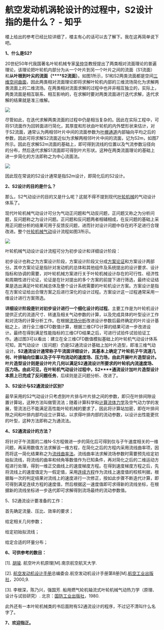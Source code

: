 # 航空发动机涡轮设计的过程中，S2设计指的是什么？ - 知乎
楼上给出的参考已经比较详细了，楼主有心的话可以去了解下。我在这再简单说下吧。

**1、什么是S2?**

20世纪50年代我国著名叶轮机械专家[吴仲华](https://www.zhihu.com/search?q=%E5%90%B4%E4%BB%B2%E5%8D%8E&search_source=Entity&hybrid_search_source=Entity&hybrid_search_extra=%7B%22sourceType%22%3A%22answer%22%2C%22sourceId%22%3A101832128%7D)教授提出了两类相对流面理论的普遍理论，该理论把叶轮机内部分为从一个叶片到另一个叶片之间的流面（S1流面）和**从叶根到叶尖的流面（****S2流面）**。如图1所示，S1和S2两类流面都是空间[三维空间曲面](https://www.zhihu.com/search?q=%E4%B8%89%E7%BB%B4%E7%A9%BA%E9%97%B4%E6%9B%B2%E9%9D%A2&search_source=Entity&hybrid_search_source=Entity&hybrid_search_extra=%7B%22sourceType%22%3A%22answer%22%2C%22sourceId%22%3A101832128%7D)，因此两类相对流面理论即将求解叶轮机内部的三维流场简化为求解两类流面上的二维流场。在两类相对流面求解的过程中也并非相互独立的，实际上，两类流面是相互联系、相互影响的，在求解时要对两类流面进行迭代求解，迭代求解的结果就是准三维解。

![](https://picd.zhimg.com/50/86a5338371119a0924d1e2b15f91ca6f_720w.jpg?source=1940ef5c)

尽管如此，在迭代求解两类流面的过程中仍是相当复杂的。因此在实际工程中，可将S1流面作为回转面进行简化，其厚度和形状由叶轮机的内外壁形状来估计，对于S2流面，通常认为两相邻叶片中间的流面参数为[叶栅通道](https://www.zhihu.com/search?q=%E5%8F%B6%E6%A0%85%E9%80%9A%E9%81%93&search_source=Entity&hybrid_search_source=Entity&hybrid_search_extra=%7B%22sourceType%22%3A%22answer%22%2C%22sourceId%22%3A101832128%7D)内部轴向平均之后的参数，因此可将求解S2流面近似为求解两相邻叶片中间的流面，记为S2m，如图7所示。因此在求解S2m流面的基础上，即可得到流线的位置以及气流参数沿径向的分布，然后迭代求解S1流面即可得到叶片形状。这种在两类流面理论的基础上进一步简化的方法即称之为中心流面法。

![](https://picd.zhimg.com/50/1597f8cb57fba628fb3112ed49a37801_720w.jpg?source=1940ef5c)

因此现在常说的S2设计通常是指S2m设计，即简化后的S2设计。

**2、S2设计的目的是什么？**

那么，S2气动设计的目的又是什么呢？这就不得不提到现代[叶轮机械](https://www.zhihu.com/search?q=%E5%8F%B6%E8%BD%AE%E6%9C%BA%E6%A2%B0&search_source=Entity&hybrid_search_source=Entity&hybrid_search_extra=%7B%22sourceType%22%3A%22answer%22%2C%22sourceId%22%3A101832128%7D)的气动设计体系了。

现代叶轮机械气动设计可分为气动正问题和气动反问题，正问题又称之为分析问题，反问题称之为设计问题。正问题和反问题两者相辅相成，在反问题的基础上采用正问题分析的结果可用于反馈反问题，进而针对设计问题中存在的不足进行合理改进。整个[叶轮机械气动](https://www.zhihu.com/search?q=%E5%8F%B6%E8%BD%AE%E6%9C%BA%E6%A2%B0%E6%B0%94%E5%8A%A8&search_source=Entity&hybrid_search_source=Entity&hybrid_search_extra=%7B%22sourceType%22%3A%22answer%22%2C%22sourceId%22%3A101832128%7D)设计流程如图3所示。

![](https://picd.zhimg.com/50/38578158a0c1e3fc4b23abc4d51197ee_720w.jpg?source=1940ef5c)

叶轮机械气动设计设计流程可分为初步设计和详细设计阶段：

初步设计也称之为方案设计阶段，方案设计阶段又分成[方案论证](https://www.zhihu.com/search?q=%E6%96%B9%E6%A1%88%E8%AE%BA%E8%AF%81&search_source=Entity&hybrid_search_source=Entity&hybrid_search_extra=%7B%22sourceType%22%3A%22answer%22%2C%22sourceId%22%3A101832128%7D)和方案设计两部分。其中方案论证是指针对发动机的总体和其他组件及系统提出的设计要求、设计指标和协调的需要，对叶轮机械方案进行关于叶轮机械设计存在的可行性、经济性和周期性进行论证，论证是在针对提出的多个方案的前提下进行筛选，最终论证结果是选出满足叶轮机械总体及整个设计系统需要的叶轮机设计方案。方案设计是指在方案论证给出合理方案之后进行深化的设计过程。方案设计这一过程通常采用一维设计进行方案筛选。

**详细设计阶段是针对初步设计进行一个细化设计的过程**。主要工作是为叶轮机设计提供正式的流道尺寸、转速及相关气动参数的计算，以及完成具体的叶型设计工作和对流场的计算分析工作。在根据[流场分析](https://www.zhihu.com/search?q=%E6%B5%81%E5%9C%BA%E5%88%86%E6%9E%90&search_source=Entity&hybrid_search_source=Entity&hybrid_search_extra=%7B%22sourceType%22%3A%22answer%22%2C%22sourceId%22%3A101832128%7D)改进设计参数后最终确定的叶片设计基础之上，进行全三维CFD数值计算，根据三维CFD计算的结果可进一步改进设计。最终在得到满足性能指标的三维CFD结果之后，可进行试验件试验验证工作。通过图3可以看出：建立在全三维CFD数值模拟基础上的叶轮机气动设计体系可知，其气动设计（反问题）仍是S2通流设计基础上加叶片造型，即准三维气动设计。**S2****通流设计通常称子午流面详细设计，其基本上确定了叶轮机子午流道几何、叶排轴向位置以及子午平均流动的速度场、压力场，由此开展叶片造型设计。叶片造型设计则是设计叶片几何以满足****S2通流设计所要求的叶轮机内流速度场、压力场。由此可见，在叶轮机气动设计过程中，S2****通流设计加叶片造型设计本质上已完成了反问题任务**，后续则是正问题分析、改进了。

**3、S2设计与S2通流设计区别?**

最早采用的S2气动设计只考虑到叶片排与叶片排之间的参数，即只在叶排间隙设置计算站，这种方法叫做管流法；随着计算科学和[计算流体力学](https://www.zhihu.com/search?q=%E8%AE%A1%E7%AE%97%E6%B5%81%E4%BD%93%E5%8A%9B%E5%AD%A6&search_source=Entity&hybrid_search_source=Entity&hybrid_search_extra=%7B%22sourceType%22%3A%22answer%22%2C%22sourceId%22%3A101832128%7D)及空气动力学的发展，管流法已不能满足高性能叶轮机械的要求了，因此将计算站加密，即在叶排间隙之间和叶排内部均设立计算站，以求得叶排内部的流动参数，以设计出性能更优的叶型，这种方法即称之为通流法。

**4、S2通流设计的方法？**

将针对子午流面的二维N-S方程做进一步的简化后可得到仅与子午速度相关的一维问题，再采用数值方法求解该一维方程，在简化之后的方程内采用流线曲率项，因而将这一简化结果称之为[流线曲率法](https://www.zhihu.com/search?q=%E6%B5%81%E7%BA%BF%E6%9B%B2%E7%8E%87%E6%B3%95&search_source=Entity&hybrid_search_source=Entity&hybrid_search_extra=%7B%22sourceType%22%3A%22answer%22%2C%22sourceId%22%3A101832128%7D)。流线曲率法求解流场参数时需要预先给定初始拟流线，将流线的曲率和倾角等数值作为已知条件，再对简化之后的二维运动方程进行处理，得到一维正交曲线上的速度梯度方程。在得到速度梯度方程之后，先将流线上的速度值定为一假定值，采用[连续方程](https://www.zhihu.com/search?q=%E8%BF%9E%E7%BB%AD%E6%96%B9%E7%A8%8B&search_source=Entity&hybrid_search_source=Entity&hybrid_search_extra=%7B%22sourceType%22%3A%22answer%22%2C%22sourceId%22%3A101832128%7D)作为流线上速度值的校核判据，根据每一次的判定结果对流线上的速度进行一次修正，按如此步骤不断迭代计算，即可得到满足连续方程的速度值，然后根据这一速度值即可求得新的流线坐标，在根据新的流线坐标进一步迭代即可求解得到流场最终的流动参数值。

5、S2通流设计要准备的工作：

首先确定流量、压比、效率的要求；

给定相关几何参数；  

给定初始拟流线；

给定合适的环量分布；

**6、可供参考的数目：** 

\[1\]. [胡骏](https://www.zhihu.com/search?q=%E8%83%A1%E9%AA%8F&search_source=Entity&hybrid_search_source=Entity&hybrid_search_extra=%7B%22sourceType%22%3A%22answer%22%2C%22sourceId%22%3A101832128%7D). 航空叶片机原理\[M\].南京航空航天大学.

\[2\]. [航空发动机设计手册](https://www.zhihu.com/search?q=%E8%88%AA%E7%A9%BA%E5%8F%91%E5%8A%A8%E6%9C%BA%E8%AE%BE%E8%AE%A1%E6%89%8B%E5%86%8C&search_source=Entity&hybrid_search_source=Entity&hybrid_search_extra=%7B%22sourceType%22%3A%22answer%22%2C%22sourceId%22%3A101832128%7D)总编委会.航空发动机设计手册第8册\[M\].[航空工业出版社](https://www.zhihu.com/search?q=%E8%88%AA%E7%A9%BA%E5%B7%A5%E4%B8%9A%E5%87%BA%E7%89%88%E7%A4%BE&search_source=Entity&hybrid_search_source=Entity&hybrid_search_extra=%7B%22sourceType%22%3A%22answer%22%2C%22sourceId%22%3A101832128%7D)，2000,9.

\[3\]. 李根深，陈乃兴，强国芳. 船用燃气轮机轴流式叶轮机械气动热力学（原理、设计与试验研究）. 北京：[国防工业出版社](https://www.zhihu.com/search?q=%E5%9B%BD%E9%98%B2%E5%B7%A5%E4%B8%9A%E5%87%BA%E7%89%88%E7%A4%BE&search_source=Entity&hybrid_search_source=Entity&hybrid_search_extra=%7B%22sourceType%22%3A%22answer%22%2C%22sourceId%22%3A101832128%7D)，1980.

此外还有一本叶轮机械类的书后面附有S2通流设计的程序，不过记不清叫什么名字了。

**7、欢迎指正。**